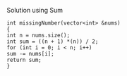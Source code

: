 Solution using Sum
```
int missingNumber(vector<int> &nums)
{
int n = nums.size();
int sum = ((n + 1) *(n)) / 2;
for (int i = 0; i < n; i++)
sum -= nums[i];
return sum;
}
```
​
​